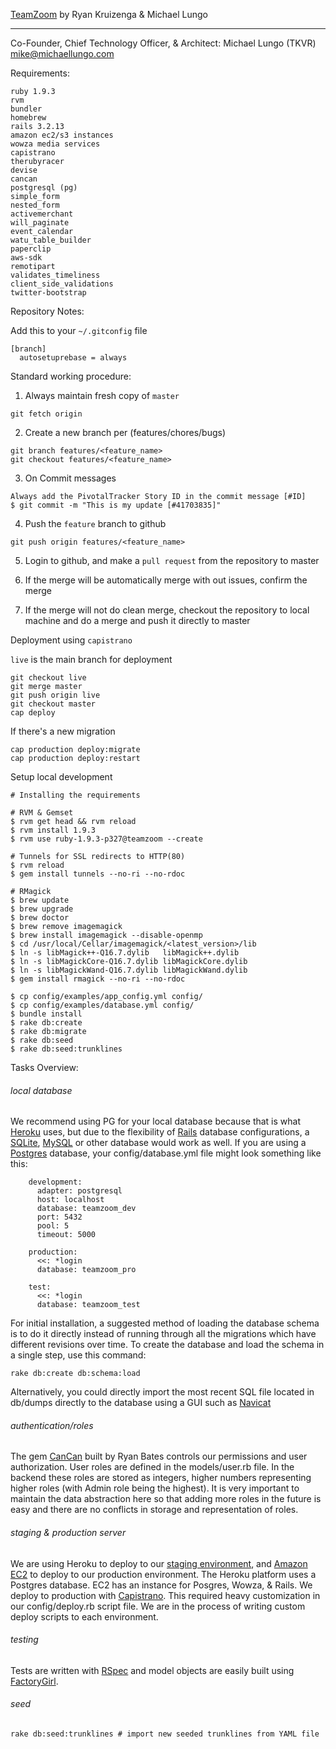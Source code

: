 [TeamZoom](http://www.teamzoom.com)
by Ryan Kruizenga & Michael Lungo

----
Co-Founder, Chief Technology Officer, & Architect: Michael Lungo (TKVR) <mike@michaellungo.com>

Requirements:

    ruby 1.9.3
    rvm
	bundler
	homebrew
    rails 3.2.13
	amazon ec2/s3 instances
	wowza media services
	capistrano
	therubyracer
    devise
    cancan
    postgresql (pg)
    simple_form
	nested_form
	activemerchant
	will_paginate
	event_calendar
	watu_table_builder
	paperclip
	aws-sdk
	remotipart
	validates_timeliness
	client_side_validations
    twitter-bootstrap


Repository Notes:

  Add this to your `~/.gitconfig` file

    [branch]
      autosetuprebase = always


  Standard working procedure:

  1. Always maintain fresh copy of `master`

    git fetch origin


  2. Create a new branch per (features/chores/bugs)

    git branch features/<feature_name>
    git checkout features/<feature_name>

  3. On Commit messages

    Always add the PivotalTracker Story ID in the commit message [#ID]
    $ git commit -m "This is my update [#41703835]"

  4. Push the `feature` branch to github

    git push origin features/<feature_name>

  5. Login to github, and make a `pull request` from the repository to
     master

  6. If the merge will be automatically merge with out issues, confirm
     the merge

  7. If the merge will not do clean merge, checkout the repository to
     local machine and do a merge and push it directly to master


Deployment using `capistrano`

  `live` is the main branch for deployment

    git checkout live
    git merge master
    git push origin live
    git checkout master
    cap deploy

  If there's a new migration

    cap production deploy:migrate
    cap production deploy:restart

Setup local development

    # Installing the requirements
	
	# RVM & Gemset
	$ rvm get head && rvm reload
	$ rvm install 1.9.3
	$ rvm use ruby-1.9.3-p327@teamzoom --create

    # Tunnels for SSL redirects to HTTP(80)
    $ rvm reload
    $ gem install tunnels --no-ri --no-rdoc

    # RMagick
	$ brew update
	$ brew upgrade
	$ brew doctor
    $ brew remove imagemagick
    $ brew install imagemagick --disable-openmp
    $ cd /usr/local/Cellar/imagemagick/<latest_version>/lib
    $ ln -s libMagick++-Q16.7.dylib   libMagick++.dylib
    $ ln -s libMagickCore-Q16.7.dylib libMagickCore.dylib
    $ ln -s libMagickWand-Q16.7.dylib libMagickWand.dylib
    $ gem install rmagick --no-ri --no-rdoc

    $ cp config/examples/app_config.yml config/
    $ cp config/examples/database.yml config/
    $ bundle install
    $ rake db:create
    $ rake db:migrate
    $ rake db:seed
    $ rake db:seed:trunklines    

    
Tasks Overview:

###### local database
We recommend using PG for your local database because that is what [Heroku](http://heroku.com) uses, but due to the flexibility of [Rails](http://rubyonrails.org) database configurations, a [SQLite](http://sqlite.org), [MySQL](http://mysql.com) or other database would work as well. If you are using a [Postgres](http://postgresql.com) database, your config/database.yml file might look something like this:

		development:
		  adapter: postgresql
		  host: localhost
		  database: teamzoom_dev
		  port: 5432
		  pool: 5
		  timeout: 5000

		production:
		  <<: *login
		  database: teamzoom_pro
		
		test:
		  <<: *login
		  database: teamzoom_test

For initial installation, a suggested method of loading the database schema is to do it directly instead of running through all the migrations which have different revisions over time. To create the database and load the schema in a single step, use this command:

	rake db:create db:schema:load
	
Alternatively, you could directly import the most recent SQL file located in db/dumps directly to the database using a GUI such as [Navicat](http://navicat.com)
	
###### authentication/roles
The gem [CanCan](github.com/ryanb/cancan) built by Ryan Bates controls our permissions and user authorization. User roles are defined in the models/user.rb file. In the backend these roles are stored as integers, higher numbers representing higher roles (with Admin role being the highest). It is very important to maintain the data abstraction here so that adding more roles in the future is easy and there are no conflicts in storage and representation of roles.
	
###### staging & production server
We are using Heroku to deploy to our [staging environment](http://teamzoom-stg.herokuapp.com/), and [Amazon EC2](aws.amazon.com/ec2) to deploy to our production environment. The Heroku platform uses a Postgres database. EC2 has an instance for Posgres, Wowza, & Rails. We deploy to production with [Capistrano](https://github.com/capistrano/capistrano/wiki). This required heavy customization in our config/deploy.rb script file. We are in the process of writing custom deploy scripts to each environment.
	
###### testing
Tests are written with [RSpec](http://rspec.info/) and model objects are easily built using [FactoryGirl](http://github.com/thoughtbot/factory_girl).

###### seed

	rake db:seed:trunklines # import new seeded trunklines from YAML file
